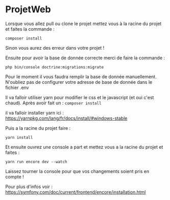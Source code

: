 # ProjetWeb

Lorsque vous allez pull ou clone le projet mettez vous à la racine du projet et faites la commande :
```
composer install
```
Sinon vous aurez des erreur dans votre projet !

Ensuite pour avoir la base de donnée correcte merci de faire la commande :
```
php bin/console doctrine:migrations:migrate
```
Pour le moment il vous faudra remplir la base de donnée manuellement. 
N'oubliez pas de configurer votre adresse de base de donnée dans le fichier .env

Il va  falloir utiliser yarn pour modifier le css et le javascript (et oui c'est chaud).
Après avoir fait un :
``` composer install ```

il va falloir installer yarn ici : 
https://yarnpkg.com/lang/fr/docs/install/#windows-stable

Puis a la racine du projet faire : 
``` 
yarn install 
```
Et ensuite ouvrez une console a part et mettez vous a la racine du projet et faites :
``` 
yarn run encore dev --watch 
```
Laissez tourner la console pour que vos changements soient pris en compte !

Pour plus d'infos voir : https://symfony.com/doc/current/frontend/encore/installation.html
